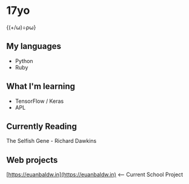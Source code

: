 # 17yo

{(+/⍵)÷⍴⍵}

## My languages

* Python
* Ruby

## What I'm learning

* TensorFlow / Keras
* APL

## Currently Reading

The Selfish Gene - Richard Dawkins

## Web projects

[https://euanbaldw.in](https://euanbaldw.in) <-- Current School Project
